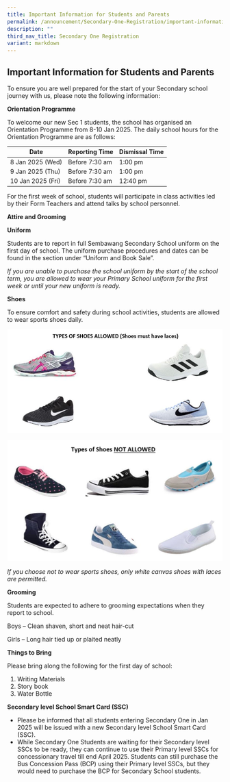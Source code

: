 ```yaml
---
title: Important Information for Students and Parents
permalink: /announcement/Secondary-One-Registration/important-information-for-students-and-parents/
description: ""
third_nav_title: Secondary One Registration
variant: markdown
---
```

## Important Information for Students and Parents


To ensure you are well prepared for the start of your Secondary school journey with us, please note the following information:

**Orientation Programme**

To welcome our new Sec 1 students, the school has organised an Orientation Programme from 8-10 Jan 2025. The daily school hours for the Orientation Programme are as follows:


| Date | Reporting Time | Dismissal Time |
| -------- | -------- | -------- |
| 8 Jan 2025 (Wed)     | Before 7:30 am     | 1:00 pm     |
| 9 Jan 2025 (Thu)     | Before 7:30 am     | 1:00 pm     |
| 10 Jan 2025 (Fri)     | Before 7:30 am     | 12:40 pm     |

For the first week of school, students will participate in class activities led by their Form Teachers and attend talks by school personnel. 


**Attire and Grooming**

**Uniform**

Students are to report in full Sembawang  Secondary School uniform on the first day of school. The uniform purchase procedures and dates can be found in the section under “Uniform and Book Sale”.

_If you are unable to purchase the school uniform by the start of the school term, you are allowed to wear your Primary School uniform for the first week or until your new uniform is ready._

**Shoes**

To ensure comfort and safety during school activities, students are allowed to wear sports shoes daily.

![](/images/image1_24.JPG)

![](/images/shoes2.jpeg)

*If you choose not to wear sports shoes, only white canvas shoes with laces are permitted.*

**Grooming**

Students are expected to adhere to grooming expectations when they report to school.

Boys – Clean shaven, short and neat hair-cut

Girls – Long hair tied up or plaited neatly


**Things to Bring**

Please bring along the following for the first day of school:

1.   Writing Materials
2.   Story book
3.   Water Bottle

**Secondary level School Smart Card (SSC)**

*   Please be informed that all students entering Secondary One in Jan 2025 will be issued with a new Secondary level School Smart Card (SSC). 
*   While Secondary One Students are waiting for their Secondary level SSCs to be ready, they can continue to use their Primary level SSCs for concessionary travel till end April 2025. Students can still purchase the Bus Concession Pass (BCP) using their Primary level SSCs, but they would need to purchase the BCP for Secondary School students.
